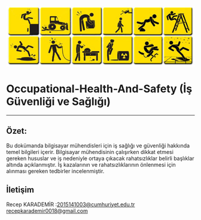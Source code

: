 ﻿![ISG](safetyicons_3.jpg)
# Occupational-Health-And-Safety (İş Güvenliği ve Sağlığı)
____________________________________________________________________________________________________________________________________

Özet:
------------------------------

Bu dokümanda bilgisayar mühendisleri için iş sağlığı ve güvenliği hakkında temel bilgileri içerir.
Bilgisayar mühendisinin çalışırken dikkat etmesi gereken hususlar ve iş nedeniyle ortaya çıkacak rahatsızlıklar belirli başlıklar altında açıklanmıştır.
İş kazalarının ve rahatsızlıklarının önlenmesi için alınması gereken tedbirler incelenmiştir.



İletişim
------------------------------

Recep KARADEMİR :2015141003@cumhuriyet.edu.tr<br>
recepkarademir0018@gmail.com